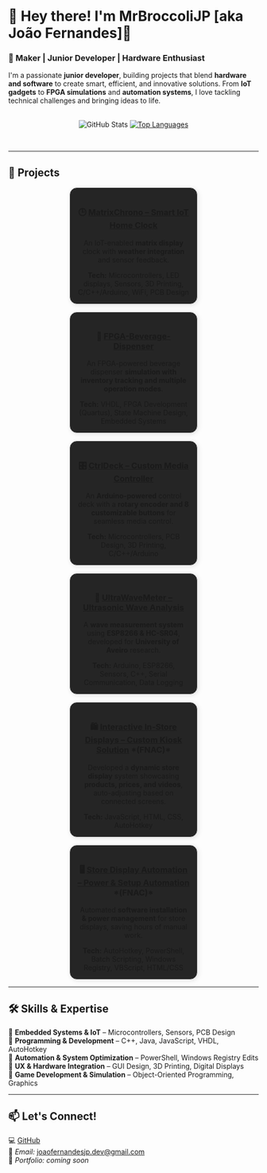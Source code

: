 # 👋 Hey there! I'm MrBroccoliJP [aka João Fernandes]🌱  

### 🚀 Maker | Junior Developer | Hardware Enthusiast  

I'm a passionate **junior developer**, building projects that blend **hardware and software** to create smart, efficient, and innovative solutions. From **IoT gadgets** to **FPGA simulations** and **automation systems**, I love tackling technical challenges and bringing ideas to life.  
<br>
<center>

![GitHub Stats](https://github-readme-stats.vercel.app/api?username=MrBroccoliJP&show_icons=true&layout=compact&theme=vision-friendly-dark&rank_icon=github)
[![Top Languages](https://github-readme-stats.vercel.app/api/top-langs/?username=MrBroccoliJP&layout=compact&theme=vision-friendly-dark)](https://github.com/anuraghazra/github-readme-stats)

</center>

<br>

---
## 🔧 **Projects**  

<div align="center" style="display: flex; flex-wrap: wrap; justify-content: center; gap: 15px;">

<div style="border-radius: 15px; padding: 15px; border: 1px solid #ddd; background:rgb(37, 37, 37); box-shadow: 2px 2px 10px rgba(0,0,0,0.1); width: 45%;">
<h3>🕒 <a href="https://github.com/MrBroccoliJP/MatrixChrono">MatrixChrono – Smart IoT Home Clock</a></h3>
<p>An IoT-enabled <b>matrix display</b> clock with <b>weather integration</b> and sensor feedback.</p>
<b>Tech:</b> Microcontrollers, LED displays, Sensors, 3D Printing, C/C++/Arduino, WiFi, PCB Design
</div>

<div style="border-radius: 15px; padding: 15px; border: 1px solid #ddd; background: rgb(37, 37, 37); box-shadow: 2px 2px 10px rgba(0,0,0,0.1); width: 45%;">
<h3>🥤 <a href="https://github.com/MrBroccoliJP/FPGA-Beverage-Dispenser">FPGA-Beverage-Dispenser</a></h3>
<p>An FPGA-powered beverage dispenser <b>simulation with inventory tracking and multiple operation modes</b>.</p>
<b>Tech:</b> VHDL, FPGA Development (Quartus), State Machine Design, Embedded Systems
</div>

<div style="border-radius: 15px; padding: 15px; border: 1px solid #ddd; background: rgb(37, 37, 37); box-shadow: 2px 2px 10px rgba(0,0,0,0.1); width: 45%;">
<h3>🎛 <a href="https://github.com/MrBroccoliJP/CtrlDeck">CtrlDeck – Custom Media Controller</a></h3>
<p>An <b>Arduino-powered</b> control deck with a <b>rotary encoder and 8 customizable buttons</b> for seamless media control.</p>
<b>Tech:</b> Microcontrollers, PCB Design, 3D Printing, C/C++/Arduino
</div>

<div style="border-radius: 15px; padding: 15px; border: 1px solid #ddd; background: rgb(37, 37, 37); box-shadow: 2px 2px 10px rgba(0,0,0,0.1); width: 45%;">
<h3>🌊 <a href="https://github.com/MrBroccoliJP/UltraWaveMeter">UltraWaveMeter – Ultrasonic Wave Analysis</a></h3>
<p>A <b>wave measurement system</b> using <b>ESP8266 & HC-SR04</b>, developed for <b>University of Aveiro</b> research.</p>
<b>Tech:</b> Arduino, ESP8266, Sensors, C++, Serial Communication, Data Logging
</div>

<div style="border-radius: 15px; padding: 15px; border: 1px solid #ddd; background: rgb(37, 37, 37); box-shadow: 2px 2px 10px rgba(0,0,0,0.1); width: 45%;">
<h3>🛍 <a href="#">Interactive In-Store Displays – Custom Kiosk Solution</a> *(FNAC)*</h3>
<p>Developed a <b>dynamic store display</b> system showcasing <b>products, prices, and videos</b>, auto-adjusting based on connected screens.</p>
<b>Tech:</b> JavaScript, HTML, CSS, AutoHotkey
</div>

<div style="border-radius: 15px; padding: 15px; border: 1px solid #ddd; background: rgb(37, 37, 37); box-shadow: 2px 2px 10px rgba(0,0,0,0.1); width: 45%;">
<h3>🖥 <a href="#">Store Display Automation – Power & Setup Automation</a> *(FNAC)*</h3>
<p>Automated <b>software installation & power management</b> for store displays, saving hours of manual work.</p>
<b>Tech:</b> AutoHotkey, PowerShell, Batch Scripting, Windows Registry, VBScript, HTML/CSS
</div>

</div>



---
## 🛠 **Skills & Expertise**  

🔹 **Embedded Systems & IoT** – Microcontrollers, Sensors, PCB Design  
🔹 **Programming & Development** – C++, Java, JavaScript, VHDL, AutoHotkey  
🔹 **Automation & System Optimization** – PowerShell, Windows Registry Edits  
🔹 **UX & Hardware Integration** – GUI Design, 3D Printing, Digital Displays  
🔹 **Game Development & Simulation** – Object-Oriented Programming, Graphics  

---

## 📫 **Let's Connect!**  

💻 [GitHub](https://github.com/MrBroccoliJP)  
📧 *Email:* joaofernandesjp.dev@gmail.com  
🔗 *Portfolio:* *coming soon*
